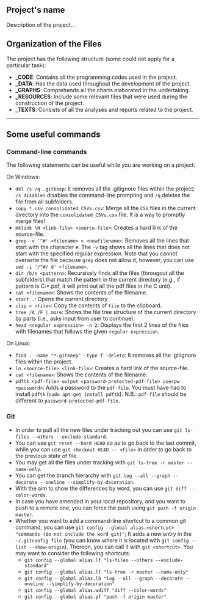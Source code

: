 ##  Project's name

Description of the project...

##  Organization of the Files

The project has the following structure (some could not apply for a particular task):

  * **_CODE**: Contains all the programming codes used in the project.
  * **_DATA**:  Has the data used throughout the development of the project.
  * **_GRAPHS**: Comprehends all the charts elaborated in the undertaking.
  * **_RESOURCES**: Include some relevant files that were used during the construction of the project.
  * **_TEXTS**: Consists of all the analyses and reports related to the project.

---

##  Some useful commands

### Command-line commands

The following statements can be useful while you are working on a project:

On Windows:

* `del /s /q .gitkeep`: It removes all the .gitignore files within the project; `/s disables` disables the command-line prompting and `/q` deletes the file from all subfolders.
* `copy *.csv consolidated_CSVs.csv`: Merge all the `CSV` files in the current directory into the `consolidated_CSVs.csv` file.  It is a way to promptly merge files!
* `mklink \H <link-file> <source-file>`: Creates a hard link of the source-file.
* `grep -v '^#' <filename> > <newfilename>`: Removes all the lines that start with the character `#`.  The `-v` tag shows all the lines that does not start with the specified regular expression. Note that you cannot overwrite the file because `grep` does not allow it, however, you can use `sed -i '/^#/ d' <filename>`.
* `dir /b/s <pattern>`: Recursively finds all the files (througout all the subfolders) that match the pattern in the current directory (e.g., if pattern is C:\*.pdf, it will print out all the pdf files in the C unit).
* `cat <filename>`: Shows the contents of the filename.
* `start .`: Opens the current directory.
* `clip < <file>`: Copy the contents of `file` to the clipboard.
* `tree /A /F | more`: Shows the file tree structure of the current directory by parts (i.e., asks input from user to continue).
* `head <regular expression> -n 2`: Displays the first 2 lines of the files with filenames that follows the given `regular expression`.

On Linux:

* `find . -name "*.gitkeep" -type f -delete`: It removes all the .gitignore files within the project.
* `ln <source-file> <link-file>`: Creates a hard link of the source-file.
* `cat <filename>`: Shows the contents of the filename.
* `pdftk <pdf-file> output <password-protected-pdf-file> userpw <password>`: Adds a password to the `pdf-file`.  You must have had to install `pdftk` (`sudo apt-get install pdftk`).  N.B.: `pdf-file` should be different to `password-protected-pdf-file`.

### Git

* In order to pull all the new files under tracking out you can use `git ls-files --others --exclude-standard`.
* You can use `git reset --hard HEAD` so as to go back to the last commit, while you can use `git checkout HEAD -- <file>` in order to go back to the previous state of file.
* You may get all the files under tracking with `git ls-tree -r master --name-only`.
* You can get the branch hierarchy with `git log --all --graph --decorate --oneline --simplify-by-decoration`.
* With the aim to show the differences by word, you can use `git diff --color-words`.
* In case you have amended in your local repository, and you want to push to a remote one, you can force the push using `git push -f origin master`.
* Whether you want to add a command-line shortcut to a common git command, you can use `git config --global alias.<shortcut> "commands (do not include the word git)"`; It adds a new entry in the `~/.gitconfig file` (you can know where it is located with `git config --list --show-origin`).  Thereon, you can call it with `git <shortcut>`.  You may want to consider the following shortcuts:
    - `git config --global alias.lf "ls-files --others --exclude-standard"`
    - `git config --global alias.lt "ls-tree -r master --name-only"`
    - `git config --global alias.lb "log --all --graph --decorate --oneline --simplify-by-decoration"`
    - `git config --global alias.wdiff "diff --color-words"`
    - `git config --global alias.pf "push -f origin master"`



